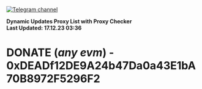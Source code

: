 [![Telegram channel](https://img.shields.io/endpoint?url=https://runkit.io/damiankrawczyk/telegram-badge/branches/master?url=https://t.me/n4z4v0d)](https://t.me/n4z4v0d) 

**Dynamic Updates Proxy List with Proxy Checker**  
**Last Updated: 17.12.23 03:36**

# DONATE (_any evm_) - 0xDEADf12DE9A24b47Da0a43E1bA70B8972F5296F2
